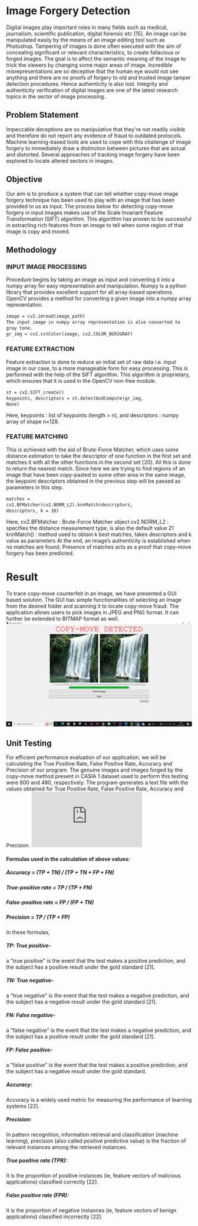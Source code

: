 # Image Forgery Detection
Digital images play important roles in many fields such as medical, journalism,
scientific publication, digital forensic etc [15]. An image can be manipulated easily by
the means of an image editing tool such as Photoshop. Tampering of images is done
often executed with the aim of concealing significant or relevant characteristics, to
create fallacious or forged images. The goal is to affect the semantic meaning of the
image to trick the viewers by changing some major areas of image.
Incredible misrepresentations are so deceptive that the human eye would not see
anything and there are no proofs of forgery to old and trusted image tamper detection
procedures. Hence authenticity is also lost. Integrity and authenticity verification of
digital images are one of the latest research topics in the sector of image processing.
##  Problem Statement
Impeccable deceptions are so manipulative that they're not readily visible and
therefore do not report any evidence of fraud to outdated protocols. Machine
learning-based tools are used to cope with this challenge of image forgery to
immediately draw a distinction between pictures that are actual and distorted. Several
approaches of tracking image forgery have been explored to locate altered sectors in
images.
## Objective
Our aim is to produce a system that can tell whether copy-move image forgery
technique has been used to play with an image that has been provided to us as input.
The process below for detecting copy-move forgery in input images makes use of the
Scale Invariant Feature Transformation (SIFT) algorithm. This algorithm has
proven to be successful in extracting rich features from an image to tell when some
region of that image is copy and moved.
## Methodology
### INPUT IMAGE PROCESSING
Procedure begins by taking an image as input and converting it into a numpy array for
easy representation and manipulation. Numpy is a python library that provides
excellent support for all array-based operations. OpenCV provides a method for
converting a given image into a numpy array representation.
```
image = cv2.imread(image_path)
The input image in numpy array representation is also converted to gray tone.
gr_img = cv2.cvtColor(image, cv2.COLOR_BGR2GRAY)
```
### FEATURE EXTRACTION
Feature extraction is done to reduce an initial set of raw data i.e. input image in our
case, to a more manageable form for easy processing. This is performed with the help
of the SIFT algorithm. This algorithm is proprietary, which ensures that it is used in
the OpenCV non-free module.
```
st = cv2.SIFT_create()
keypoints, descriptors = st.detectAndCompute(gr_img,
None)
```
Here,
keypoints : list of keypoints (length = n), and
descriptors : numpy array of shape n×128.
### FEATURE MATCHING
This is achieved with the aid of Brute-Force Matcher, which uses some distance
estimation to take the descriptor of one function in the first set and matches it with all
the other functions in the second set [20]. All this is done to return the nearest match.
Since here we are trying to find regions of an image that have been copy-pasted to
some other area in the same image, the keypoint descriptors obtained in the previous
step will be passed as parameters in this step.
```
matches =
cv2.BFMatcher(cv2.NORM_L2).knnMatch(descriptors,
descriptors, k = 10)
```
Here,
cv2.BFMatcher : Brute-Force Matcher object
cv2.NORM_L2 : specifies the distance measurement type, is also the default
 value
21
knnMatch() : method used to obtain k best matches, takes descriptors and k
 value as parameters
At the end, an image’s authenticity is established when no matches are found. Presence of
matches acts as a proof that copy-move forgery has been predicted.
# Result 
To trace copy-move counterfeit in an image, we have presented a GUI based solution. The
GUI has simple functionalities of selecting an image from the desired folder and scanning it
to locate copy-move fraud.
The application allows users to pick images in JPEG and PNG format. It can further be
extended to BITMAP format as well.
![](https://github.com/aishwarya42/Image-Forgery-Detection/blob/main/result/result_tkinter.png)
## Unit Testing
For efficient performance evaluation of our application, we will be calculating the True Positive Rate, False Positive Rate, Accuracy and Precision of our program.
The genuine images and images forged by the copy-move method present in CASIA 1 dataset used to perform this testing were 800 and 480, respectively. The program generates a text file with the values obtained for True Positive Rate, False Positive Rate, Accuracy and Precision.
![](https://github.com/aishwarya42/Image-Forgery-Detection/blob/main/result/test_results.txt)
#### Formulas used in the calculation of above values:
##### Accuracy = (TP + TN) / (TP + TN + FP + FN)
##### True-positive rate = TP / (TP + FN)
##### False-positive rate = FP / (FP + TN)
##### Precision = TP / (TP + FP)
In these formulas,
##### TP: True positive- 
a "true positive" is the event that the test makes a positive prediction, and the subject has a positive result under the gold standard [21].
##### TN: True negative- 
a "true negative" is the event that the test makes a negative prediction, and the subject has a negative result under the gold standard [21].
##### FN: False negative-
a "false negative" is the event that the test makes a negative prediction, and the subject has a positive result under the gold standard [21].
##### FP: False positive-
a "false positive" is the event that the test makes a positive prediction, and the subject has a negative result under the gold standard.
##### Accuracy: 
Accuracy is a widely used metric for measuring the performance of learning systems [22].
##### Precision: 
In pattern recognition, information retrieval and classification (machine learning), precision (also called positive predictive value) is the fraction of relevant instances among the retrieved instances.
##### True positive rate (TPR): 
It is the proportion of positive instances (ie, feature vectors of malicious applications) classified correctly [22].
##### False positive rate (FPR): 
It is the proportion of negative instances (ie, feature vectors of benign applications) classified incorrectly [22].

